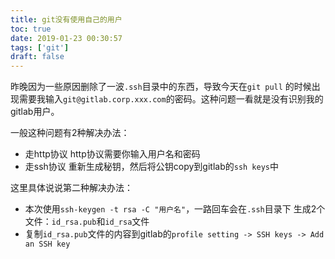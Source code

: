 ```yaml
---
title: git没有使用自己的用户
toc: true
date: 2019-01-23 00:30:57
tags: ['git']
draft: false
---
```


昨晚因为一些原因删除了一波`.ssh`目录中的东西，导致今天在`git pull`
的时候出现需要我输入`git@gitlab.corp.xxx.com`的密码。这种问题一看就是没有识别我的gitlab用户。

一般这种问题有2种解决办法：

- 走http协议
	http协议需要你输入用户名和密码
- 走ssh协议
	重新生成秘钥，然后将公钥copy到gitlab的`ssh keys`中
	
这里具体说说第二种解决办法：

- 本次使用`ssh-keygen -t rsa -C "用户名"`，一路回车会在`.ssh`目录下
生成2个文件：`id_rsa.pub`和`id_rsa`文件
- 复制`id_rsa.pub`文件的内容到gitlab的`profile setting -> SSH keys -> Add an SSH key
`

